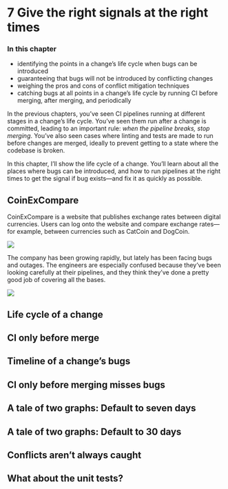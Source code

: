 # 7 [](/book/grokking-continuous-delivery/chapter-7/)[](/book/grokking-continuous-delivery/chapter-7/)Give the right signals at the right times

### In this chapter

- identifying the points in a change’s life cycle when bugs can be introduced
- guaranteeing that bugs will not be introduced by conflicting changes
- weighing the pros and cons of conflict mitigation techniques
- catching bugs at all points in a change’s life cycle by running CI before merging, after merging, and periodically

In the previous[](/book/grokking-continuous-delivery/chapter-7/) chapters, you’ve seen CI pipelines running at different stages in a change’s life cycle. You’ve seen them run after a change is committed, leading to an important rule: *when the pipeline breaks, stop merging*. You’ve also seen cases where linting and tests are made to run before changes are merged, ideally to prevent getting to a state where the codebase is broken.

In this chapter, I’ll show the life cycle of a change. You’ll learn about all the places where bugs can be introduced, and how to run pipelines at the right times to get the signal if bug exists—and fix it as quickly as possible.

## [](/book/grokking-continuous-delivery/chapter-7/)[](/book/grokking-continuous-delivery/chapter-7/)CoinExCompare

[](/book/grokking-continuous-delivery/chapter-7/)CoinExCompare is a website[](/book/grokking-continuous-delivery/chapter-7/)[](/book/grokking-continuous-delivery/chapter-7/) that publishes exchange rates between digital currencies. Users can log onto the website and compare exchange rates—for example, between currencies such as CatCoin and DogCoin.

![](https://drek4537l1klr.cloudfront.net/wilson3/Figures/07-01.png)

The company has been growing rapidly, but lately has been facing bugs and outages. The engineers are especially confused because they’ve been looking carefully at their pipelines, and they think they’ve done a pretty good job of covering all the bases.

![](https://drek4537l1klr.cloudfront.net/wilson3/Figures/07-02.png)

## [](/book/grokking-continuous-delivery/chapter-7/)[](/book/grokking-continuous-delivery/chapter-7/)Life cycle of a change

## [](/book/grokking-continuous-delivery/chapter-7/)[](/book/grokking-continuous-delivery/chapter-7/)CI only before merge

## [](/book/grokking-continuous-delivery/chapter-7/)[](/book/grokking-continuous-delivery/chapter-7/)Timeline of a change’s bugs

## [](/book/grokking-continuous-delivery/chapter-7/)[](/book/grokking-continuous-delivery/chapter-7/)CI only before merging misses bugs

## [](/book/grokking-continuous-delivery/chapter-7/)[](/book/grokking-continuous-delivery/chapter-7/)A tale of two graphs: Default to seven days

## [](/book/grokking-continuous-delivery/chapter-7/)[](/book/grokking-continuous-delivery/chapter-7/)A tale of two graphs: Default to 30 days

## [](/book/grokking-continuous-delivery/chapter-7/)[](/book/grokking-continuous-delivery/chapter-7/)Conflicts aren’t always caught

## [](/book/grokking-continuous-delivery/chapter-7/)[](/book/grokking-continuous-delivery/chapter-7/)What about the unit tests?

